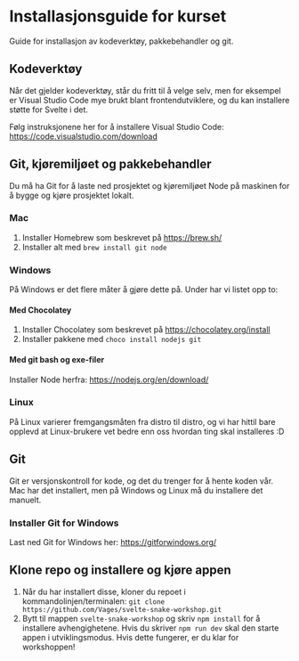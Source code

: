 # Installasjonsguide for kurset

Guide for installasjon av kodeverktøy, pakkebehandler og git.

## Kodeverktøy

Når det gjelder kodeverktøy, står du fritt til å velge selv, men for eksempel er Visual Studio Code mye brukt blant frontendutviklere, og du kan installere støtte for Svelte i det.

Følg instruksjonene her for å installere Visual Studio Code: <https://code.visualstudio.com/download>

## Git, kjøremiljøet og pakkebehandler

Du må ha Git for å laste ned prosjektet og kjøremiljøet Node på maskinen for å bygge og kjøre prosjektet lokalt.

### Mac

1. Installer Homebrew som beskrevet på https://brew.sh/
2. Installer alt med `brew install git node`

### Windows

På Windows er det flere måter å gjøre dette på. Under har vi listet opp to:

#### Med Chocolatey

1. Installer Chocolatey som beskrevet på <https://chocolatey.org/install>
2. Installer pakkene med `choco install nodejs git`

#### Med git bash og exe-filer

Installer Node herfra: <https://nodejs.org/en/download/>

### Linux

På Linux varierer fremgangsmåten fra distro til distro, og vi har hittil bare opplevd at Linux-brukere vet bedre enn oss hvordan ting skal installeres :D

## Git

Git er versjonskontroll for kode, og det du trenger for å hente koden vår. Mac har det installert, men på Windows og Linux må du installere det manuelt.

### Installer Git for Windows

Last ned Git for Windows her: https://gitforwindows.org/

## Klone repo og installere og kjøre appen

1. Når du har installert disse, kloner du repoet i kommandolinjen/terminalen: `git clone https://github.com/Vages/svelte-snake-workshop.git`
2. Bytt til mappen `svelte-snake-workshop` og skriv `npm install` for å installere avhengighetene. Hvis du skriver `npm run dev` skal den starte appen i utviklingsmodus. Hvis dette fungerer, er du klar for workshoppen!
